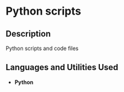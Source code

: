 <h1>Python scripts</h1>


<h2>Description</h2>
Python scripts and code files
<br />


<h2>Languages and Utilities Used</h2>

- <b>Python</b> 



